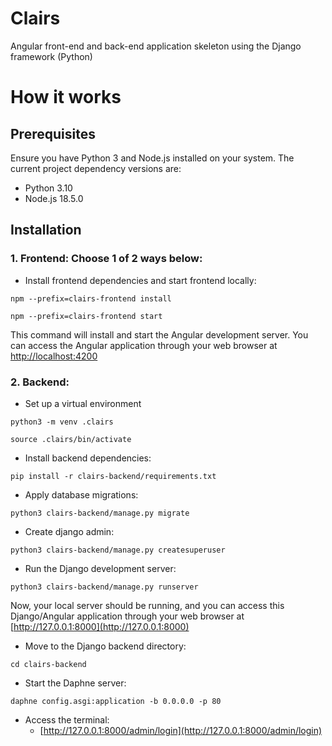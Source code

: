 # Clairs
Angular front-end and back-end application skeleton using the Django framework (Python)

# How it works

## Prerequisites
Ensure you have Python 3 and Node.js installed on your system. The current project dependency versions are:
- Python 3.10
- Node.js 18.5.0

## Installation
### 1. Frontend: Choose 1 of 2 ways below:
- Install frontend dependencies and start frontend locally:
```shell
npm --prefix=clairs-frontend install
```

```shell
npm --prefix=clairs-frontend start
```

This command will install and start the Angular development server. You can access the Angular application through your web browser at [http://localhost:4200](http://localhost:4200)

### 2. Backend:
- Set up a virtual environment
```shell
python3 -m venv .clairs
```

```shell
source .clairs/bin/activate
```

- Install backend dependencies:
```shell
pip install -r clairs-backend/requirements.txt
```

- Apply database migrations:
```shell
python3 clairs-backend/manage.py migrate
```

- Create django admin:
```shell
python3 clairs-backend/manage.py createsuperuser
```

- Run the Django development server:
```shell
python3 clairs-backend/manage.py runserver
```

Now, your local server should be running, and you can access this Django/Angular application through your web browser at [http://127.0.0.1:8000](http://127.0.0.1:8000)

- Move to the Django backend directory:
```shell
cd clairs-backend 
```

- Start the Daphne server:
```shell
daphne config.asgi:application -b 0.0.0.0 -p 80
```

- Access the terminal:
	- [http://127.0.0.1:8000/admin/login](http://127.0.0.1:8000/admin/login)



